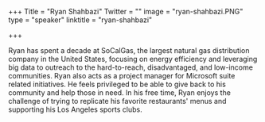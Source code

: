 +++
Title = "Ryan Shahbazi"
Twitter = ""
image = "ryan-shahbazi.PNG"
type = "speaker"
linktitle = "ryan-shahbazi"

+++


Ryan has spent a decade at SoCalGas, the largest natural gas distribution company in the United States, focusing on energy efficiency and leveraging big data to outreach to the hard-to-reach, disadvantaged, and low-income communities. Ryan also acts as a project manager for Microsoft suite related initiatives. He feels privileged to be able to give back to his community and help those in need. In his free time, Ryan enjoys the challenge of trying to replicate his favorite restaurants' menus and supporting his Los Angeles sports clubs.
